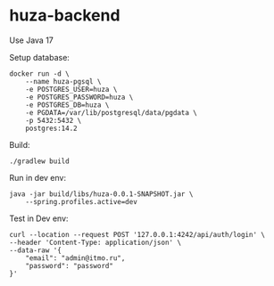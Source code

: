 # huza-backend

Use Java 17

Setup database:
```shell
docker run -d \
    --name huza-pgsql \
    -e POSTGRES_USER=huza \
    -e POSTGRES_PASSWORD=huza \
    -e POSTGRES_DB=huza \
    -e PGDATA=/var/lib/postgresql/data/pgdata \
    -p 5432:5432 \
    postgres:14.2
```


Build:

```shell
./gradlew build
```

Run in dev env:

```shell
java -jar build/libs/huza-0.0.1-SNAPSHOT.jar \
    --spring.profiles.active=dev
```

Test in Dev env:

```shell
curl --location --request POST '127.0.0.1:4242/api/auth/login' \
--header 'Content-Type: application/json' \
--data-raw '{
    "email": "admin@itmo.ru",
    "password": "password"
}'
```
